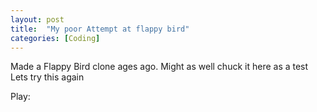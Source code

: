 ```yaml
---
layout: post
title:  "My poor Attempt at flappy bird"
categories: [Coding]
---
```


Made a Flappy Bird clone ages ago. Might as well chuck it here as a test
Lets try this again

Play:
<canvas id="myCanvas" width="550" height="800" style="background: #D3D3D3; touch-action: none;"></canvas>
<script type="module" src="/gitcontent/barely-flappy-bird/flappyBird.js"></script>